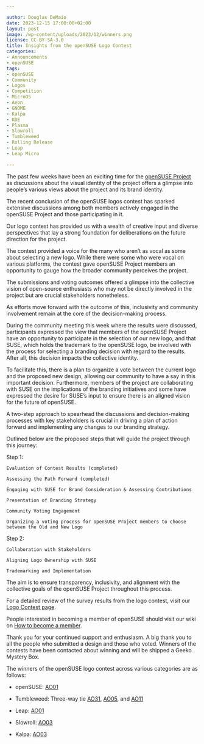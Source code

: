 ```yaml
---

author: Douglas DeMaio 
date: 2023-12-15 17:00:00+02:00
layout: post
image: /wp-content/uploads/2023/12/winners.png
license: CC-BY-SA-3.0
title: Insights from the openSUSE Logo Contest 
categories:
- Announcements
- openSUSE
tags:
- openSUSE
- Community
- Logos
- Competition
- MicroOS
- Aeon
- GNOME
- Kalpa
- KDE
- Plasma
- Slowroll
- Tumbleweed
- Rolling Release
- Leap
- Leap Micro

---
```


The past few weeks have been an exciting time for the [openSUSE Project](https://www.opensuse.org/) as discussions about the visual identity of the project offers a glimpse into people’s various views about the project and its brand identity.

The recent conclusion of the openSUSE logos contest has sparked extensive discussions among both members actively engaged in the openSUSE Project and those participating in it.

Our logo contest has provided us with a wealth of creative input and diverse perspectives that lay a strong foundation for deliberations on the future direction for the project. 

The contest provided a voice for the many who aren’t as vocal as some about selecting a new logo. While there were some who were vocal on various platforms, the contest gave openSUSE Project members an opportunity to gauge how the broader community perceives the project. 

The submissions and voting outcomes offered a glimpse into the collective vision of open-source enthusiasts who may not be directly involved in the project but are crucial stakeholders nonetheless.

As efforts move forward with the outcome of this, inclusivity and community involvement remain at the core of the decision-making process. 

During the community meeting this week where the results were discussed, participants expressed the view that members of the openSUSE Project have an opportunity to participate in the selection of our new logo, and that SUSE, which holds the trademark to the openSUSE logo, be involved with the process for selecting a branding decision with regard to the results. After all, this decision impacts the collective identity.

To facilitate this, there is a plan to organize a vote between the current logo and the proposed new design, allowing our community to have a say in this important decision. Furthermore, members of the project are collaborating with SUSE on the implications of the branding initiatives and some have expressed the desire for SUSE’s input to ensure there is an aligned vision for the future of openSUSE.

A two-step approach to spearhead the discussions and decision-making processes with key stakeholders is crucial in driving a plan of action forward and implementing any changes to our branding strategy.

Outlined below are the proposed steps that will guide the project through this journey:

Step 1:

    Evaluation of Contest Results (completed)

    Assessing the Path Forward (completed)

    Engaging with SUSE for Brand Consideration & Assessing Contributions

    Presentation of Branding Strategy

    Community Voting Engagement

    Organizing a voting process for openSUSE Project members to choose between the Old and New Logo


Step 2:

    Collaboration with Stakeholders

    Aligning Logo Ownership with SUSE

    Trademarking and Implementation


The aim is to ensure transparency, inclusivity, and alignment with the collective goals of the openSUSE Project throughout this process.

For a detailed review of the survey results from the logo contest, visit our [Logo Contest page](https://en.opensuse.org/Logocontest).

People interested in becoming a member of openSUSE should visit our wiki on [How to become a member](https://en.opensuse.org/openSUSE:Members#How_to_become_a_Member).

Thank you for your continued support and enthusiasm. A big thank you to all the people who submitted a design and those who voted. Winners of the contests have been contacted about winning and will be shipped a Geeko Mystery Box.

The winners of the openSUSE logo contest across various categories are as follows:

* openSUSE: [AO01](https://en.opensuse.org/File:OpenSUSE-hellcp.svg)

* Tumbleweed: Three-way tie [AO31](https://en.opensuse.org/images/e/e0/Thumbleweed_logo_concept.png), [AO05](https://en.opensuse.org/images/8/84/Tumbleweed_ALT2.svg), and [AO11](https://en.opensuse.org/images/d/d0/OpenSUSE-Tumbleweed_Logo_scrub1701.png)

* Leap: [AO01](https://en.opensuse.org/images/5/52/Leap-hellcp1.svg)

* Slowroll: [AO03](https://en.opensuse.org/images/9/91/Slowroll_logo_by_pprmint.svg)

* Kalpa: [AO03](https://en.opensuse.org/images/6/6f/Kalpa_-_Nikolayan%27s_Logo.svg)

<meta name="openSUSE, Community, competition, logo, vote, survey, Tumbleweed, Leap, Slowroll, Kalpa, Aeon, MicroOS, Leap Micro" content="HTML,CSS,XML,JavaScript">
